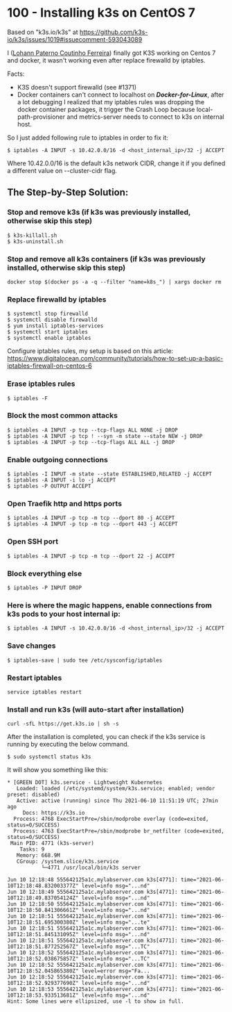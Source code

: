 # 100 - Installing k3s on CentOS 7

Based on "k3s.io/k3s" at https://github.com/k3s-io/k3s/issues/1019#issuecomment-593043089

I ([Lohann Paterno Coutinho Ferreira](https://github.com/Lohann)) finally got K3S working on Centos 7 and docker, it wasn't working even after replace firewalld by iptables.

Facts:

-	K3S doesn't support firewalld (see #1371)
-	Docker containers can't connect to localhost on ***Docker-for-Linux***, after a lot debugging I realized that my iptables rules was dropping the docker container packages, it trigger the Crash Loop because local-path-provisioner and metrics-server needs to connect to k3s on internal host.

So I just added following rule to iptables in order to fix it:

```
$ iptables -A INPUT -s 10.42.0.0/16 -d <host_internal_ip>/32 -j ACCEPT
```

Where 10.42.0.0/16 is the default k3s network CIDR, change it if you defined a different value on --cluster-cidr flag.

## The Step-by-Step Solution:

### Stop and remove k3s (if k3s was previously installed, otherwise skip this step)
```
$ k3s-killall.sh
$ k3s-uninstall.sh
```

### Stop and remove all k3s containers (if k3s was previously installed, otherwise skip this step)
```
docker stop $(docker ps -a -q --filter "name=k8s_") | xargs docker rm
```

### Replace firewalld by iptables
```
$ systemctl stop firewalld
$ systemctl disable firewalld
$ yum install iptables-services
$ systemctl start iptables
$ systemctl enable iptables
```

Configure iptables rules, my setup is based on this article: https://www.digitalocean.com/community/tutorials/how-to-set-up-a-basic-iptables-firewall-on-centos-6

### Erase iptables rules
```
$ iptables -F
```

### Block the most common attacks
```
$ iptables -A INPUT -p tcp --tcp-flags ALL NONE -j DROP
$ iptables -A INPUT -p tcp ! --syn -m state --state NEW -j DROP
$ iptables -A INPUT -p tcp --tcp-flags ALL ALL -j DROP
```

### Enable outgoing connections
```
$ iptables -I INPUT -m state --state ESTABLISHED,RELATED -j ACCEPT
$ iptables -A INPUT -i lo -j ACCEPT
$ iptables -P OUTPUT ACCEPT
```

### Open Traefik http and https ports
```
$ iptables -A INPUT -p tcp -m tcp --dport 80 -j ACCEPT
$ iptables -A INPUT -p tcp -m tcp --dport 443 -j ACCEPT
```

### Open SSH port
```
$ iptables -A INPUT -p tcp -m tcp --dport 22 -j ACCEPT
```

### Block everything else
```
$ iptables -P INPUT DROP
```

### Here is where the magic happens, enable connections from k3s pods to your host internal ip:
```
$ iptables -A INPUT -s 10.42.0.0/16 -d <host_internal_ip>/32 -j ACCEPT
```

### Save changes 
```
$ iptables-save | sudo tee /etc/sysconfig/iptables
```

### Restart iptables
```
service iptables restart
```

### Install and run k3s (will auto-start after installation)
```
curl -sfL https://get.k3s.io | sh -s 
```

After the installation is completed, you can check if the k3s service is running by executing the below command.
```
$ sudo systemctl status k3s
```

It will show you something like this:
```
* [GREEN DOT] k3s.service - Lightweight Kubernetes
   Loaded: loaded (/etc/systemd/system/k3s.service; enabled; vendor preset: disabled)
   Active: active (running) since Thu 2021-06-10 11:51:19 UTC; 27min ago
     Docs: https://k3s.io
  Process: 4768 ExecStartPre=/sbin/modprobe overlay (code=exited, status=0/SUCCESS)
  Process: 4763 ExecStartPre=/sbin/modprobe br_netfilter (code=exited, status=0/SUCCESS)
 Main PID: 4771 (k3s-server)
    Tasks: 9
   Memory: 668.9M
   CGroup: /system.slice/k3s.service
           └─4771 /usr/local/bin/k3s server

Jun 10 12:18:48 555642125a1c.mylabserver.com k3s[4771]: time="2021-06-10T12:18:48.832003377Z" level=info msg="...nd"
Jun 10 12:18:49 555642125a1c.mylabserver.com k3s[4771]: time="2021-06-10T12:18:49.837054124Z" level=info msg="...nd"
Jun 10 12:18:50 555642125a1c.mylabserver.com k3s[4771]: time="2021-06-10T12:18:50.841306661Z" level=info msg="...nd"
Jun 10 12:18:51 555642125a1c.mylabserver.com k3s[4771]: time="2021-06-10T12:18:51.695300380Z" level=info msg="...te"
Jun 10 12:18:51 555642125a1c.mylabserver.com k3s[4771]: time="2021-06-10T12:18:51.845131095Z" level=info msg="...nd"
Jun 10 12:18:51 555642125a1c.mylabserver.com k3s[4771]: time="2021-06-10T12:18:51.877252567Z" level=info msg="...TC"
Jun 10 12:18:52 555642125a1c.mylabserver.com k3s[4771]: time="2021-06-10T12:18:52.038675857Z" level=info msg="...TC"
Jun 10 12:18:52 555642125a1c.mylabserver.com k3s[4771]: time="2021-06-10T12:18:52.045865380Z" level=error msg="Fa...
Jun 10 12:18:52 555642125a1c.mylabserver.com k3s[4771]: time="2021-06-10T12:18:52.929377690Z" level=info msg="...nd"
Jun 10 12:18:53 555642125a1c.mylabserver.com k3s[4771]: time="2021-06-10T12:18:53.933513681Z" level=info msg="...nd"
Hint: Some lines were ellipsized, use -l to show in full.
```

